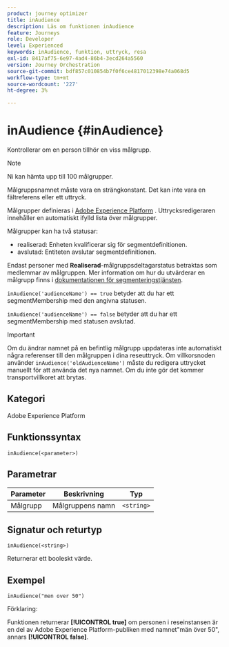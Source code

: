 ```yaml
---
product: journey optimizer
title: inAudience
description: Läs om funktionen inAudience
feature: Journeys
role: Developer
level: Experienced
keywords: inAudience, funktion, uttryck, resa
exl-id: 8417af75-6e97-4ad4-86b4-3ecd264a5560
version: Journey Orchestration
source-git-commit: bdf857c010854b7f0f6ce4817012398e74a068d5
workflow-type: tm+mt
source-wordcount: '227'
ht-degree: 3%

---
```


# inAudience {#inAudience}

Kontrollerar om en person tillhör en viss målgrupp.

>[!NOTE]
>
>Ni kan hämta upp till 100 målgrupper.

Målgruppsnamnet måste vara en strängkonstant. Det kan inte vara en fältreferens eller ett uttryck.

Målgrupper definieras i [Adobe Experience Platform](https://platform.adobe.com/audience/overview) . Uttrycksredigeraren innehåller en automatiskt ifylld lista över målgrupper.

Målgrupper kan ha två statusar:

* realiserad: Enheten kvalificerar sig för segmentdefinitionen.
* avslutad: Entiteten avslutar segmentdefinitionen.

Endast personer med **Realiserad**-målgruppsdeltagarstatus betraktas som medlemmar av målgruppen. Mer information om hur du utvärderar en målgrupp finns i [dokumentationen för segmenteringstjänsten](https://experienceleague.adobe.com/docs/experience-platform/segmentation/tutorials/evaluate-a-segment.html#interpret-segment-results).

`inAudience('audienceName') == true` betyder att du har ett segmentMembership med den angivna statusen.

`inAudience('audienceName') == false` betyder att du har ett segmentMembership med statusen avslutad.


>[!IMPORTANT]
>
>Om du ändrar namnet på en befintlig målgrupp uppdateras inte automatiskt några referenser till den målgruppen i dina reseuttryck. Om villkorsnoden använder `inAudience('oldAudienceName')` måste du redigera uttrycket manuellt för att använda det nya namnet. Om du inte gör det kommer transportvillkoret att brytas.

## Kategori

Adobe Experience Platform

## Funktionssyntax

`inAudience(<parameter>)`

## Parametrar

| Parameter | Beskrivning | Typ |
|--- |--- |--- |
| Målgrupp | Målgruppens namn | `<string>` |

## Signatur och returtyp

`inAudience(<string>)`

Returnerar ett booleskt värde.

## Exempel

`inAudience("men over 50")`

Förklaring:

Funktionen returnerar **[!UICONTROL true]** om personen i reseinstansen är en del av Adobe Experience Platform-publiken med namnet&quot;män över 50&quot;, annars **[!UICONTROL false]**.

